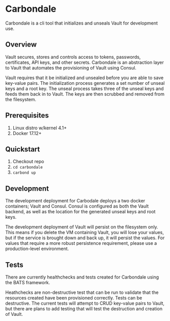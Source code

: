 # Carbondale
Carbondale is a cli tool that initializes and unseals Vault for development use.

## Overview
Vault secures, stores and controls access to tokens, passwords, certificates, 
API keys, and other secrets. Carbondale is an abstraction layer to Vault that
automates the provisioning of Vault using Consul.

Vault requires that it be initialized and unsealed before you are able to save key-value
pairs. The initialization process generates a set number of unseal keys and a root key. 
The unseal process takes three of the unseal keys and feeds them back in to Vault.
The keys are then scrubbed and removed from the filesystem.

## Prerequisites
1. Linux distro w/kernel 4.1+
2. Docker 17.12+

## Quickstart
1. Checkout repo
2. `cd carbondale`
3. `carbond up`

## Development
The development deployment for Carbodale deploys a two docker containers; Vault
and Consul. Consul is configured as both the Vault backend, as well as the 
location for the generated unseal keys and root keys.

The development deployment of Vault will persist on the filesystem only. This 
means if you delete the VM containing Vault, you will lose your values, but 
if the service is brought down and back up, it will persist the values. For
values that require a more robust persistence requirement, please use a 
production-level environment.

## Tests
There are currently healthchecks and tests created for Carbondale using the
BATS framework.

Heathchecks are non-destructive test that can be run to validate that the 
resources created have been provisioned correctly. Tests can be destructive.
The current tests will attempt to CRUD key-value pairs to Vault, but there
are plans to add testing that will test the destruction and creation of Vault.
